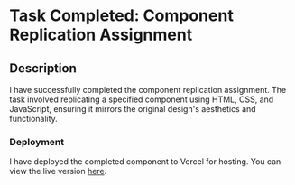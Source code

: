 # Task Completed: Component Replication Assignment

## Description
I have successfully completed the component replication assignment. The task involved replicating a specified component using HTML, CSS, and JavaScript, ensuring it mirrors the original design's aesthetics and functionality.

### Deployment
I have deployed the completed component to Vercel for hosting. You can view the live version [here](https://ellty-test-kr4tpgzw3-abnekas-projects.vercel.app/).
